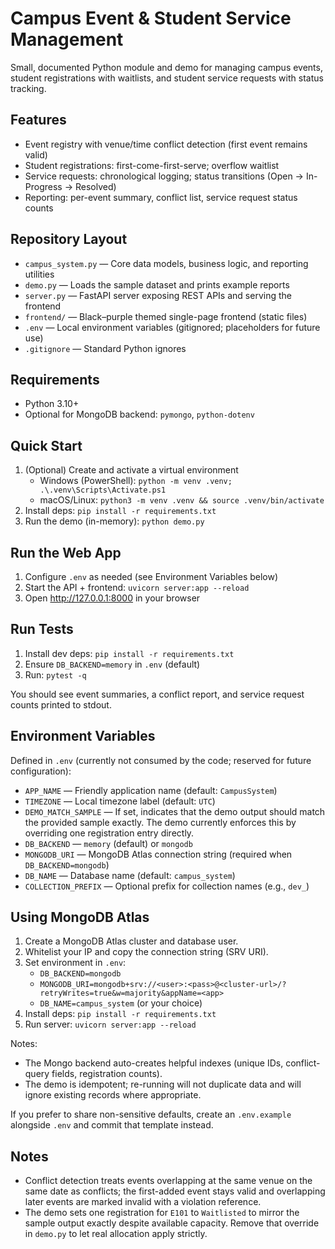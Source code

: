 # Campus Event & Student Service Management

Small, documented Python module and demo for managing campus events, student registrations with waitlists, and student service requests with status tracking.

## Features

- Event registry with venue/time conflict detection (first event remains valid)
- Student registrations: first-come-first-serve; overflow waitlist
- Service requests: chronological logging; status transitions (Open → In-Progress → Resolved)
- Reporting: per-event summary, conflict list, service request status counts

## Repository Layout

- `campus_system.py` — Core data models, business logic, and reporting utilities
- `demo.py` — Loads the sample dataset and prints example reports
- `server.py` — FastAPI server exposing REST APIs and serving the frontend
- `frontend/` — Black–purple themed single-page frontend (static files)
- `.env` — Local environment variables (gitignored; placeholders for future use)
- `.gitignore` — Standard Python ignores

## Requirements

- Python 3.10+
- Optional for MongoDB backend: `pymongo`, `python-dotenv`

## Quick Start

1. (Optional) Create and activate a virtual environment
   - Windows (PowerShell): `python -m venv .venv; .\.venv\Scripts\Activate.ps1`
   - macOS/Linux: `python3 -m venv .venv && source .venv/bin/activate`
2. Install deps: `pip install -r requirements.txt`
3. Run the demo (in-memory): `python demo.py`

## Run the Web App

1. Configure `.env` as needed (see Environment Variables below)
2. Start the API + frontend: `uvicorn server:app --reload`
3. Open http://127.0.0.1:8000 in your browser

## Run Tests

1. Install dev deps: `pip install -r requirements.txt`
2. Ensure `DB_BACKEND=memory` in `.env` (default)
3. Run: `pytest -q`

You should see event summaries, a conflict report, and service request counts printed to stdout.

## Environment Variables

Defined in `.env` (currently not consumed by the code; reserved for future configuration):

- `APP_NAME` — Friendly application name (default: `CampusSystem`)
- `TIMEZONE` — Local timezone label (default: `UTC`)
- `DEMO_MATCH_SAMPLE` — If set, indicates that the demo output should match the provided sample exactly. The demo currently enforces this by overriding one registration entry directly.
- `DB_BACKEND` — `memory` (default) or `mongodb`
- `MONGODB_URI` — MongoDB Atlas connection string (required when `DB_BACKEND=mongodb`)
- `DB_NAME` — Database name (default: `campus_system`)
- `COLLECTION_PREFIX` — Optional prefix for collection names (e.g., `dev_`)

## Using MongoDB Atlas

1. Create a MongoDB Atlas cluster and database user.
2. Whitelist your IP and copy the connection string (SRV URI).
3. Set environment in `.env`:
   - `DB_BACKEND=mongodb`
   - `MONGODB_URI=mongodb+srv://<user>:<pass>@<cluster-url>/?retryWrites=true&w=majority&appName=<app>`
   - `DB_NAME=campus_system` (or your choice)
4. Install deps: `pip install -r requirements.txt`
5. Run server: `uvicorn server:app --reload`

Notes:
- The Mongo backend auto-creates helpful indexes (unique IDs, conflict-query fields, registration counts).
- The demo is idempotent; re-running will not duplicate data and will ignore existing records where appropriate.

If you prefer to share non-sensitive defaults, create an `.env.example` alongside `.env` and commit that template instead.

## Notes

- Conflict detection treats events overlapping at the same venue on the same date as conflicts; the first-added event stays valid and overlapping later events are marked invalid with a violation reference.
- The demo sets one registration for `E101` to `Waitlisted` to mirror the sample output exactly despite available capacity. Remove that override in `demo.py` to let real allocation apply strictly.
